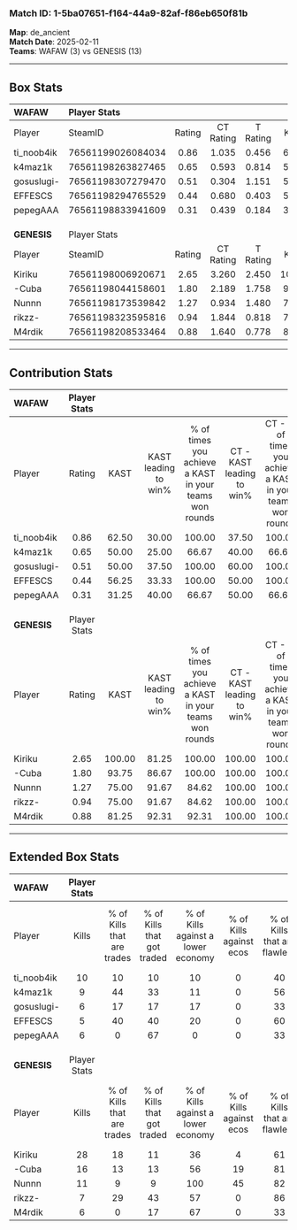 ### Match ID: 1-5ba07651-f164-44a9-82af-f86eb650f81b  
**Map**: de_ancient  
**Match Date**: 2025-02-11  
**Teams**: WAFAW (3) vs GENESIS (13)  

---  

## Box Stats  

| **WAFAW**   | Player Stats      |        |           |          |        |       |       |         |        |      |     |
| :- | :- | :-: | :-: | :-: | :-: | :-: | :-: | :-: | :-: | :-: | :-: |
| Player      | SteamID           | Rating | CT Rating | T Rating |  KAST  |  ADR  | Kills | Assists | Deaths | K/D  | HS% |
| ti_noob4ik  | 76561199026084034 |  0.86  |   1.035   |  0.456   | 62.50  | 73.1  |  10   |    5    |   14   | 0.71 | 70  |
| k4maz1k     | 76561198263827465 |  0.65  |   0.593   |  0.814   | 50.00  | 52.6  |   9   |    0    |   13   | 0.69 | 88  |
| gosuslugi-  | 76561198307279470 |  0.51  |   0.304   |  1.151   | 50.00  | 55.4  |   6   |    3    |   13   | 0.46 | 50  |
| EFFESCS     | 76561198294765529 |  0.44  |   0.680   |  0.403   | 56.25  | 46.3  |   5   |    3    |   14   | 0.36 | 20  |
| pepegAAA    | 76561198833941609 |  0.31  |   0.439   |  0.184   | 31.25  | 48.4  |   6   |    1    |   14   | 0.43 | 83  |
|             |                   |        |           |          |        |       |       |         |        |      |     |
|             |                   |        |           |          |        |       |       |         |        |      |     |
|             |                   |        |           |          |        |       |       |         |        |      |     |
| **GENESIS** | Player Stats      |        |           |          |        |       |       |         |        |      |     |
| Player      | SteamID           | Rating | CT Rating | T Rating |  KAST  |  ADR  | Kills | Assists | Deaths | K/D  | HS% |
| Kiriku      | 76561198006920671 |  2.65  |   3.260   |  2.450   | 100.00 | 144.0 |  28   |    3    |   4    | 7.00 | 39  |
| -Cuba       | 76561198044158601 |  1.80  |   2.189   |  1.758   | 93.75  | 99.8  |  16   |   11    |   6    | 2.67 | 31  |
| Nunnn       | 76561198173539842 |  1.27  |   0.934   |  1.480   | 75.00  | 79.3  |  11   |    8    |   7    | 1.57 | 54  |
| rikzz-      | 76561198323595816 |  0.94  |   1.844   |  0.818   | 75.00  | 71.1  |   7   |    9    |   10   | 0.70 | 42  |
| M4rdik      | 76561198208533464 |  0.88  |   1.640   |  0.778   | 81.25  | 55.3  |   6   |    4    |   9    | 0.67 | 50  |
---  

## Contribution Stats  

| **WAFAW**   | Player Stats |        |                      |                                                        |                           |                                                             |                          |                                                            |
| :- | :-: | :-: | :-: | :-: | :-: | :-: | :-: | :-: |
| Player      |    Rating    |  KAST  | KAST leading to win% | % of times you achieve a KAST in your teams won rounds | CT - KAST leading to win% | CT - % of times you achieve a KAST in your teams won rounds | T - KAST leading to win% | T - % of times you achieve a KAST in your teams won rounds |
| ti_noob4ik  |     0.86     | 62.50  |        30.00         |                         100.00                         |           37.50           |                           100.00                            |           0.00           |                            0.00                            |
| k4maz1k     |     0.65     | 50.00  |        25.00         |                         66.67                          |           40.00           |                            66.67                            |           0.00           |                            0.00                            |
| gosuslugi-  |     0.51     | 50.00  |        37.50         |                         100.00                         |           60.00           |                           100.00                            |           0.00           |                            0.00                            |
| EFFESCS     |     0.44     | 56.25  |        33.33         |                         100.00                         |           50.00           |                           100.00                            |           0.00           |                            0.00                            |
| pepegAAA    |     0.31     | 31.25  |        40.00         |                         66.67                          |           50.00           |                            66.67                            |           0.00           |                            0.00                            |
|             |              |        |                      |                                                        |                           |                                                             |                          |                                                            |
|             |              |        |                      |                                                        |                           |                                                             |                          |                                                            |
|             |              |        |                      |                                                        |                           |                                                             |                          |                                                            |
| **GENESIS** | Player Stats |        |                      |                                                        |                           |                                                             |                          |                                                            |
| Player      |    Rating    |  KAST  | KAST leading to win% | % of times you achieve a KAST in your teams won rounds | CT - KAST leading to win% | CT - % of times you achieve a KAST in your teams won rounds | T - KAST leading to win% | T - % of times you achieve a KAST in your teams won rounds |
| Kiriku      |     2.65     | 100.00 |        81.25         |                         100.00                         |          100.00           |                           100.00                            |          75.00           |                           100.00                           |
| -Cuba       |     1.80     | 93.75  |        86.67         |                         100.00                         |          100.00           |                           100.00                            |          81.82           |                           100.00                           |
| Nunnn       |     1.27     | 75.00  |        91.67         |                         84.62                          |          100.00           |                           100.00                            |          87.50           |                           77.78                            |
| rikzz-      |     0.94     | 75.00  |        91.67         |                         84.62                          |          100.00           |                           100.00                            |          87.50           |                           77.78                            |
| M4rdik      |     0.88     | 81.25  |        92.31         |                         92.31                          |          100.00           |                           100.00                            |          88.89           |                           88.89                            |
---  

## Extended Box Stats  

| **WAFAW**   | Player Stats |                            |                            |                                    |                         |                              |                                 |        |                             |                                     |                          |                               |                            |
| :- | :-: | :-: | :-: | :-: | :-: | :-: | :-: | :-: | :-: | :-: | :-: | :-: | :-: |
| Player      |    Kills     | % of Kills that are trades | % of Kills that got traded | % of Kills against a lower economy | % of Kills against ecos | % of Kills that are flawless | % of Kills that are close duels | Deaths | % of Deaths that get traded | % of Deaths against a lower economy | % of Deaths against ecos | % of Deaths that are flawless | % of Deaths that are close |
| ti_noob4ik  |      10      |             10             |             10             |                 10                 |            0            |              40              |                0                |   14   |              7              |                  7                  |            0             |              64               |             0              |
| k4maz1k     |      9       |             44             |             33             |                 11                 |            0            |              56              |               11                |   13   |              8              |                  8                  |            0             |              92               |             0              |
| gosuslugi-  |      6       |             17             |             17             |                 17                 |            0            |              33              |               17                |   13   |              0              |                  8                  |            0             |              77               |             0              |
| EFFESCS     |      5       |             40             |             40             |                 20                 |            0            |              60              |               20                |   14   |             36              |                  7                  |            0             |              64               |             14             |
| pepegAAA    |      6       |             0              |             67             |                 0                  |            0            |              33              |               17                |   14   |             21              |                  7                  |            0             |              64               |             0              |
|             |              |                            |                            |                                    |                         |                              |                                 |        |                             |                                     |                          |                               |                            |
|             |              |                            |                            |                                    |                         |                              |                                 |        |                             |                                     |                          |                               |                            |
|             |              |                            |                            |                                    |                         |                              |                                 |        |                             |                                     |                          |                               |                            |
| **GENESIS** | Player Stats |                            |                            |                                    |                         |                              |                                 |        |                             |                                     |                          |                               |                            |
| Player      |    Kills     | % of Kills that are trades | % of Kills that got traded | % of Kills against a lower economy | % of Kills against ecos | % of Kills that are flawless | % of Kills that are close duels | Deaths | % of Deaths that get traded | % of Deaths against a lower economy | % of Deaths against ecos | % of Deaths that are flawless | % of Deaths that are close |
| Kiriku      |      28      |             18             |             11             |                 36                 |            4            |              61              |                4                |   4    |              0              |                 50                  |            0             |              75               |             25             |
| -Cuba       |      16      |             13             |             13             |                 56                 |           19            |              81              |                6                |   6    |             33              |                 50                  |            0             |              33               |             0              |
| Nunnn       |      11      |             9              |             9              |                100                 |           45            |              82              |                0                |   7    |             29              |                 43                  |            0             |              57               |             0              |
| rikzz-      |      7       |             29             |             43             |                 57                 |            0            |              86              |                0                |   10   |             40              |                 40                  |            0             |              30               |             20             |
| M4rdik      |      6       |             0              |             17             |                 67                 |            0            |              33              |                0                |   9    |             33              |                 44                  |            0             |              44               |             11             |
